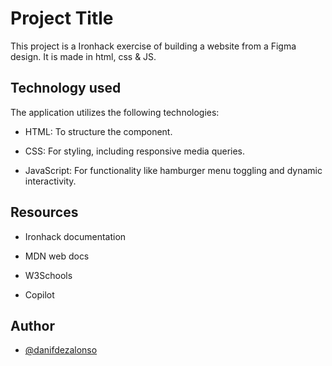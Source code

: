 
# Project Title

This project is a Ironhack exercise of building a website from a Figma design. It is made in html, css & JS. 


## Technology used
The application utilizes the following technologies:

- HTML: To structure the component.

- CSS: For styling, including responsive media queries.

- JavaScript: For functionality like hamburger menu toggling and dynamic interactivity.

## Resources
- Ironhack documentation

- MDN web docs

- W3Schools

- Copilot

## Author

- [@danifdezalonso](https://github.com/danifdezalonso)